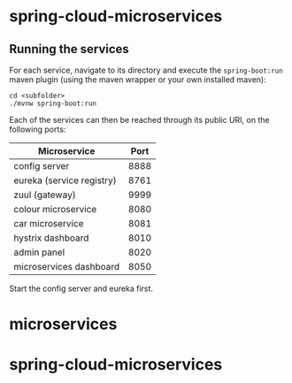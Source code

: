 # spring-cloud-microservices

## Running the services

For each service, navigate to its directory and execute the `spring-boot:run` maven plugin (using the maven wrapper or your own installed maven):
```shell
cd <subfolder>
./mvnw spring-boot:run
```

Each of the services can then be reached through its public URI, on the following ports:

Microservice | Port
--- | ---
config server | 8888
eureka (service registry) | 8761
zuul (gateway) | 9999
colour microservice | 8080
car microservice | 8081
hystrix dashboard | 8010
admin panel | 8020
microservices dashboard | 8050

Start the config server and eureka first.
# microservices
# spring-cloud-microservices
